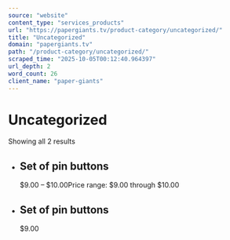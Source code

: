 ```yaml
---
source: "website"
content_type: "services_products"
url: "https://papergiants.tv/product-category/uncategorized/"
title: "Uncategorized"
domain: "papergiants.tv"
path: "/product-category/uncategorized/"
scraped_time: "2025-10-05T00:12:40.964397"
url_depth: 2
word_count: 26
client_name: "paper-giants"
---
```


# Uncategorized

Showing all 2 results

*   ## Set of pin buttons
    
    $9.00 – $10.00Price range: $9.00 through $10.00
*   ## Set of pin buttons
    
    $9.00